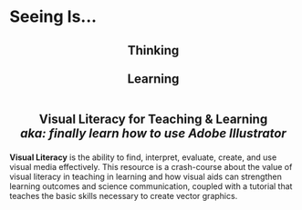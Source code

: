 # Seeing Is...

<center><h2>Thinking<br><br>
Learning <br><br>

<b>Visual Literacy for Teaching & Learning</b><br>
*aka: finally learn how to use Adobe Illustrator*
 </h2></center>


**Visual Literacy** is the ability to find, interpret, evaluate, create, and use visual media effectively. This resource is a crash-course about the value of visual literacy in teaching in learning and how visual aids can strengthen learning outcomes and science communication, coupled with a tutorial that teaches the basic skills necessary to create vector graphics. 

<style>
  .md-typeset h1,
  .md-content__button {
    display: none;
  }
</style>